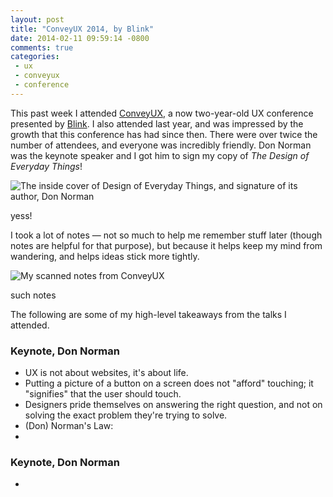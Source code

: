 ```yaml
---
layout: post
title: "ConveyUX 2014, by Blink"
date: 2014-02-11 09:59:14 -0800
comments: true
categories: 
 - ux
 - conveyux
 - conference
---
```


This past week I attended <a href="http://www.conveyux.com/">ConveyUX</a>, a now two-year-old UX conference presented by <a href="http://www.blinkux.com/">Blink</a>. I also attended last year, and was impressed by the growth that this conference has had since then. There were over twice the number of attendees, and everyone was incredibly friendly. Don Norman was the keynote speaker and I got him to sign my copy of *The Design of Everyday Things*!

<img class="book-cover" src="{{ root_url}}/images/doet.jpg" alt="The inside cover of Design of Everyday Things, and signature of its author, Don Norman"/>
<p class="caption">yess!</p>

I took a lot of notes — not so much to help me remember stuff later (though notes are helpful for that purpose), but because it helps keep my mind from wandering, and helps ideas stick more tightly.

<img class="book-cover" src="{{ root_url}}/images/doet.jpg" alt="My scanned notes from ConveyUX"/>
<p class="caption">such notes</p>

The following are some of my high-level takeaways from the talks I attended.

<h3>Keynote, Don Norman</h3>
<ul>
<li>UX is not about websites, it's about life.</li>
<li>Putting a picture of a button on a screen does not "afford" touching; it "signifies" that the user should touch.</li>
<li>Designers pride themselves on answering the right question, and not on solving the exact problem they're trying to solve.</li>
<li>(Don) Norman's Law: </li>
<li></li>
</ul>

<h3>Keynote, Don Norman</h3>
<ul>
<li></li>
</ul>
